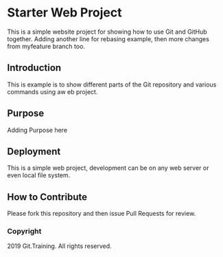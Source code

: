 # Starter Web Project

This is a simple website project for showing how to use Git and GitHub together. Adding another line for rebasing example, then more changes from myfeature branch too.

## Introduction

This is example is to show different parts of the Git repository and various commands using aw eb project.

## Purpose

Adding Purpose here

## Deployment

This is a simple web project, development can be on any web server or even local file system.

## How to Contribute

Please fork this repository and then issue Pull Requests for review.

### Copyright

2019 Git.Training. All rights reserved.